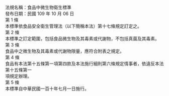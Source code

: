 法規名稱：食品中微生物衛生標準  
發布日期：民國 109 年 10 月 06 日  
第 1 條  
本標準依食品安全衛生管理法（以下簡稱本法）第十七條規定訂定之。  
第 2 條  
本標準之訂定範圍，包括食品微生物及其毒素或代謝物，不包括真菌及其毒素。  
第 3 條  
食品中之微生物及其毒素或代謝物限量，應符合附表之規定。  
第 4 條  
食品有本法第十五條第一項第四款及本法施行細則第六條規定情事者，依違反本法第十五條第一  
項規定辦理。  
第 5 條  
本標準自中華民國一百十年七月一日施行。  


